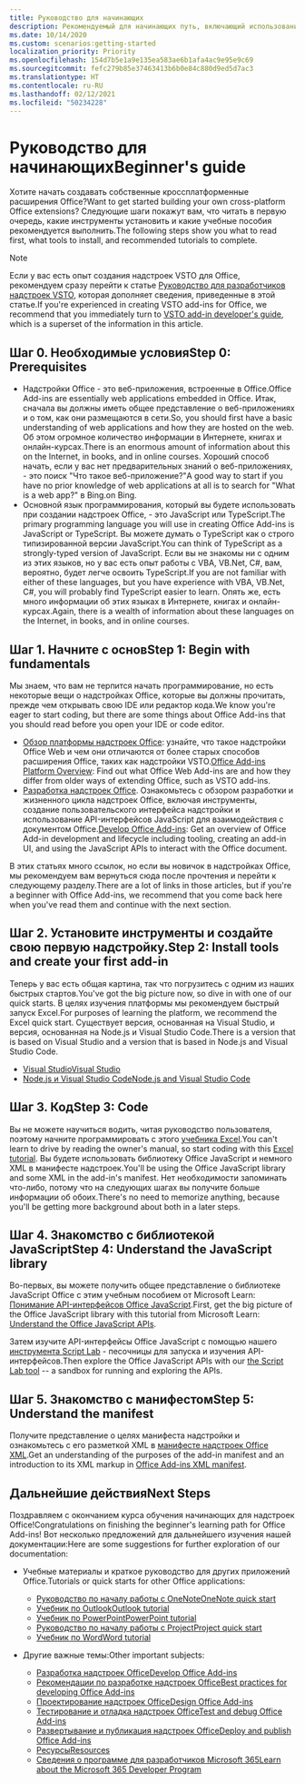 ```yaml
---
title: Руководство для начинающих
description: Рекомендуемый для начинающих путь, включающий использование учебных ресурсов для надстроек Office.
ms.date: 10/14/2020
ms.custom: scenarios:getting-started
localization_priority: Priority
ms.openlocfilehash: 154d7b5e1a9e135ea583ae6b1afa4ac9e95e9c69
ms.sourcegitcommit: fefc279b85e37463413b6b0e84c880d9ed5d7ac3
ms.translationtype: HT
ms.contentlocale: ru-RU
ms.lasthandoff: 02/12/2021
ms.locfileid: "50234228"
---
```

# <a name="beginners-guide"></a><span data-ttu-id="a11c8-103">Руководство для начинающих</span><span class="sxs-lookup"><span data-stu-id="a11c8-103">Beginner's guide</span></span>

<span data-ttu-id="a11c8-104">Хотите начать создавать собственные кроссплатформенные расширения Office?</span><span class="sxs-lookup"><span data-stu-id="a11c8-104">Want to get started building your own cross-platform Office extensions?</span></span> <span data-ttu-id="a11c8-105">Следующие шаги покажут вам, что читать в первую очередь, какие инструменты установить и какие учебные пособия рекомендуется выполнить.</span><span class="sxs-lookup"><span data-stu-id="a11c8-105">The following steps show you what to read first, what tools to install, and recommended tutorials to complete.</span></span>

> [!NOTE]
> <span data-ttu-id="a11c8-106">Если у вас есть опыт создания надстроек VSTO для Office, рекомендуем сразу перейти к статье [Руководство для разработчиков надстроек VSTO](learning-path-transition.md), которая дополняет сведения, приведенные в этой статье.</span><span class="sxs-lookup"><span data-stu-id="a11c8-106">If you're experienced in creating VSTO add-ins for Office, we recommend that you immediately turn to [VSTO add-in developer's guide](learning-path-transition.md), which is a superset of the information in this article.</span></span>

## <a name="step-0-prerequisites"></a><span data-ttu-id="a11c8-107">Шаг 0. Необходимые условия</span><span class="sxs-lookup"><span data-stu-id="a11c8-107">Step 0: Prerequisites</span></span>

- <span data-ttu-id="a11c8-108">Надстройки Office - это веб-приложения, встроенные в Office.</span><span class="sxs-lookup"><span data-stu-id="a11c8-108">Office Add-ins are essentially web applications embedded in Office.</span></span> <span data-ttu-id="a11c8-109">Итак, сначала вы должны иметь общее представление о веб-приложениях и о том, как они размещаются в сети.</span><span class="sxs-lookup"><span data-stu-id="a11c8-109">So, you should first have a basic understanding of web applications and how they are hosted on the web.</span></span> <span data-ttu-id="a11c8-110">Об этом огромное количество информации в Интернете, книгах и онлайн-курсах.</span><span class="sxs-lookup"><span data-stu-id="a11c8-110">There is an enormous amount of information about this on the Internet, in books, and in online courses.</span></span> <span data-ttu-id="a11c8-111">Хороший способ начать, если у вас нет предварительных знаний о веб-приложениях, - это поиск "Что такое веб-приложение?"</span><span class="sxs-lookup"><span data-stu-id="a11c8-111">A good way to start if you have no prior knowledge of web applications at all is to search for "What is a web app?"</span></span> <span data-ttu-id="a11c8-112">в Bing.</span><span class="sxs-lookup"><span data-stu-id="a11c8-112">on Bing.</span></span>
- <span data-ttu-id="a11c8-113">Основной язык программирования, который вы будете использовать при создании надстроек Office, - это JavaScript или TypeScript.</span><span class="sxs-lookup"><span data-stu-id="a11c8-113">The primary programming language you will use in creating Office Add-ins is JavaScript or TypeScript.</span></span> <span data-ttu-id="a11c8-114">Вы можете думать о TypeScript как о строго типизированной версии JavaScript.</span><span class="sxs-lookup"><span data-stu-id="a11c8-114">You can think of TypeScript as a strongly-typed version of JavaScript.</span></span> <span data-ttu-id="a11c8-115">Если вы не знакомы ни с одним из этих языков, но у вас есть опыт работы с VBA, VB.Net, C#, вам, вероятно, будет легче освоить TypeScript.</span><span class="sxs-lookup"><span data-stu-id="a11c8-115">If you are not familiar with either of these languages, but you have experience with VBA, VB.Net, C#, you will probably find TypeScript easier to learn.</span></span> <span data-ttu-id="a11c8-116">Опять же, есть много информации об этих языках в Интернете, книгах и онлайн-курсах.</span><span class="sxs-lookup"><span data-stu-id="a11c8-116">Again, there is a wealth of information about these languages on the Internet, in books, and in online courses.</span></span>

## <a name="step-1-begin-with-fundamentals"></a><span data-ttu-id="a11c8-117">Шаг 1. Начните с основ</span><span class="sxs-lookup"><span data-stu-id="a11c8-117">Step 1: Begin with fundamentals</span></span>

<span data-ttu-id="a11c8-118">Мы знаем, что вам не терпится начать программирование, но есть некоторые вещи о надстройках Office, которые вы должны прочитать, прежде чем открывать свою IDE или редактор кода.</span><span class="sxs-lookup"><span data-stu-id="a11c8-118">We know you're eager to start coding, but there are some things about Office Add-ins that you should read before you open your IDE or code editor.</span></span>

- <span data-ttu-id="a11c8-119">[Обзор платформы надстроек Office](office-add-ins.md): узнайте, что такое надстройки Office Web и чем они отличаются от более старых способов расширения Office, таких как надстройки VSTO.</span><span class="sxs-lookup"><span data-stu-id="a11c8-119">[Office Add-ins Platform Overview](office-add-ins.md): Find out what Office Web Add-ins are and how they differ from older ways of extending Office, such as VSTO add-ins.</span></span>
- <span data-ttu-id="a11c8-120">[Разработка надстроек Office](../develop/develop-overview.md). Ознакомьтесь с обзором разработки и жизненного цикла надстроек Office, включая инструменты, создание пользовательского интерфейса надстройки и использование API-интерфейсов JavaScript для взаимодействия с документом Office.</span><span class="sxs-lookup"><span data-stu-id="a11c8-120">[Develop Office Add-ins](../develop/develop-overview.md): Get an overview of Office Add-in development and lifecycle including tooling, creating an add-in UI, and using the JavaScript APIs to interact with the Office document.</span></span>

<span data-ttu-id="a11c8-121">В этих статьях много ссылок, но если вы новичок в надстройках Office, мы рекомендуем вам вернуться сюда после прочтения и перейти к следующему разделу.</span><span class="sxs-lookup"><span data-stu-id="a11c8-121">There are a lot of links in those articles, but if you're a beginner with Office Add-ins, we recommend that you come back here when you've read them and continue with the next section.</span></span>

## <a name="step-2-install-tools-and-create-your-first-add-in"></a><span data-ttu-id="a11c8-122">Шаг 2. Установите инструменты и создайте свою первую надстройку.</span><span class="sxs-lookup"><span data-stu-id="a11c8-122">Step 2: Install tools and create your first add-in</span></span>

<span data-ttu-id="a11c8-123">Теперь у вас есть общая картина, так что погрузитесь с одним из наших быстрых стартов.</span><span class="sxs-lookup"><span data-stu-id="a11c8-123">You've got the big picture now, so dive in with one of our quick starts.</span></span> <span data-ttu-id="a11c8-124">В целях изучения платформы мы рекомендуем быстрый запуск Excel.</span><span class="sxs-lookup"><span data-stu-id="a11c8-124">For purposes of learning the platform, we recommend the Excel quick start.</span></span> <span data-ttu-id="a11c8-125">Существует версия, основанная на Visual Studio, и версия, основанная на Node.js и Visual Studio Code.</span><span class="sxs-lookup"><span data-stu-id="a11c8-125">There is a version that is based on Visual Studio and a version that is based in Node.js and Visual Studio Code.</span></span>

- [<span data-ttu-id="a11c8-126">Visual Studio</span><span class="sxs-lookup"><span data-stu-id="a11c8-126">Visual Studio</span></span>](../quickstarts/excel-quickstart-jquery.md?tabs=visualstudio)
- [<span data-ttu-id="a11c8-127">Node.js и Visual Studio Code</span><span class="sxs-lookup"><span data-stu-id="a11c8-127">Node.js and Visual Studio Code</span></span>](../quickstarts/excel-quickstart-jquery.md?tabs=yeomangenerator)

## <a name="step-3-code"></a><span data-ttu-id="a11c8-128">Шаг 3. Код</span><span class="sxs-lookup"><span data-stu-id="a11c8-128">Step 3: Code</span></span>

<span data-ttu-id="a11c8-129">Вы не можете научиться водить, читая руководство пользователя, поэтому начните программировать с этого [учебника Excel](../tutorials/excel-tutorial.md).</span><span class="sxs-lookup"><span data-stu-id="a11c8-129">You can't learn to drive by reading the owner's manual, so start coding with this [Excel tutorial](../tutorials/excel-tutorial.md).</span></span> <span data-ttu-id="a11c8-130">Вы будете использовать библиотеку Office JavaScript и немного XML в манифесте надстроек.</span><span class="sxs-lookup"><span data-stu-id="a11c8-130">You'll be using the Office JavaScript library and some XML in the add-in's manifest.</span></span> <span data-ttu-id="a11c8-131">Нет необходимости запоминать что-либо, потому что на следующих шагах вы получите больше информации об обоих.</span><span class="sxs-lookup"><span data-stu-id="a11c8-131">There's no need to memorize anything, because you'll be getting more background about both in a later steps.</span></span>

## <a name="step-4-understand-the-javascript-library"></a><span data-ttu-id="a11c8-132">Шаг 4. Знакомство с библиотекой JavaScript</span><span class="sxs-lookup"><span data-stu-id="a11c8-132">Step 4: Understand the JavaScript library</span></span>

<span data-ttu-id="a11c8-133">Во-первых, вы можете получить общее представление о библиотеке JavaScript Office с этим учебным пособием от Microsoft Learn: [Понимание API-интерфейсов Office JavaScript](/learn/modules/understand-office-javascript-apis/index).</span><span class="sxs-lookup"><span data-stu-id="a11c8-133">First, get the big picture of the Office JavaScript library with this tutorial from Microsoft Learn: [Understand the Office JavaScript APIs](/learn/modules/understand-office-javascript-apis/index).</span></span>

<span data-ttu-id="a11c8-134">Затем изучите API-интерфейсы Office JavaScript с помощью нашего [инструмента Script Lab](explore-with-script-lab.md) - песочницы для запуска и изучения API-интерфейсов.</span><span class="sxs-lookup"><span data-stu-id="a11c8-134">Then explore the Office JavaScript APIs with our [the Script Lab tool](explore-with-script-lab.md) -- a sandbox for running and exploring the APIs.</span></span>

## <a name="step-5-understand-the-manifest"></a><span data-ttu-id="a11c8-135">Шаг 5. Знакомство с манифестом</span><span class="sxs-lookup"><span data-stu-id="a11c8-135">Step 5: Understand the manifest</span></span>

<span data-ttu-id="a11c8-136">Получите представление о целях манифеста надстройки и ознакомьтесь с его разметкой XML в [манифесте надстроек Office XML](../develop/add-in-manifests.md).</span><span class="sxs-lookup"><span data-stu-id="a11c8-136">Get an understanding of the purposes of the add-in manifest and an introduction to its XML markup in [Office Add-ins XML manifest](../develop/add-in-manifests.md).</span></span>

## <a name="next-steps"></a><span data-ttu-id="a11c8-137">Дальнейшие действия</span><span class="sxs-lookup"><span data-stu-id="a11c8-137">Next Steps</span></span>

<span data-ttu-id="a11c8-138">Поздравляем с окончанием курса обучения начинающих для надстроек Office!</span><span class="sxs-lookup"><span data-stu-id="a11c8-138">Congratulations on finishing the beginner's learning path for Office Add-ins!</span></span> <span data-ttu-id="a11c8-139">Вот несколько предложений для дальнейшего изучения нашей документации:</span><span class="sxs-lookup"><span data-stu-id="a11c8-139">Here are some suggestions for further exploration of our documentation:</span></span>

- <span data-ttu-id="a11c8-140">Учебные материалы и краткое руководство для других приложений Office.</span><span class="sxs-lookup"><span data-stu-id="a11c8-140">Tutorials or quick starts for other Office applications:</span></span>

  - [<span data-ttu-id="a11c8-141">Руководство по началу работы с OneNote</span><span class="sxs-lookup"><span data-stu-id="a11c8-141">OneNote quick start</span></span>](../quickstarts/onenote-quickstart.md)
  - [<span data-ttu-id="a11c8-142">Учебник по Outlook</span><span class="sxs-lookup"><span data-stu-id="a11c8-142">Outlook tutorial</span></span>](/outlook/add-ins/addin-tutorial)
  - [<span data-ttu-id="a11c8-143">Учебник по PowerPoint</span><span class="sxs-lookup"><span data-stu-id="a11c8-143">PowerPoint tutorial</span></span>](../tutorials/powerpoint-tutorial.md)
  - [<span data-ttu-id="a11c8-144">Руководство по началу работы с Project</span><span class="sxs-lookup"><span data-stu-id="a11c8-144">Project quick start</span></span>](../quickstarts/project-quickstart.md)
  - [<span data-ttu-id="a11c8-145">Учебник по Word</span><span class="sxs-lookup"><span data-stu-id="a11c8-145">Word tutorial</span></span>](../tutorials/word-tutorial.md)

- <span data-ttu-id="a11c8-146">Другие важные темы:</span><span class="sxs-lookup"><span data-stu-id="a11c8-146">Other important subjects:</span></span>

  - [<span data-ttu-id="a11c8-147">Разработка надстроек Office</span><span class="sxs-lookup"><span data-stu-id="a11c8-147">Develop Office Add-ins</span></span>](../develop/develop-overview.md)
  - [<span data-ttu-id="a11c8-148">Рекомендации по разработке надстроек Office</span><span class="sxs-lookup"><span data-stu-id="a11c8-148">Best practices for developing Office Add-ins</span></span>](../concepts/add-in-development-best-practices.md)
  - [<span data-ttu-id="a11c8-149">Проектирование надстроек Office</span><span class="sxs-lookup"><span data-stu-id="a11c8-149">Design Office Add-ins</span></span>](../design/add-in-design.md)
  - [<span data-ttu-id="a11c8-150">Тестирование и отладка надстроек Office</span><span class="sxs-lookup"><span data-stu-id="a11c8-150">Test and debug Office Add-ins</span></span>](../testing/test-debug-office-add-ins.md)
  - [<span data-ttu-id="a11c8-151">Развертывание и публикация надстроек Office</span><span class="sxs-lookup"><span data-stu-id="a11c8-151">Deploy and publish Office Add-ins</span></span>](../publish/publish.md)
  - [<span data-ttu-id="a11c8-152">Ресурсы</span><span class="sxs-lookup"><span data-stu-id="a11c8-152">Resources</span></span>](../resources/resources-links-help.md)
  - [<span data-ttu-id="a11c8-153">Сведения о программе для разработчиков Microsoft 365</span><span class="sxs-lookup"><span data-stu-id="a11c8-153">Learn about the Microsoft 365 Developer Program</span></span>](https://developer.microsoft.com/microsoft-365/dev-program)